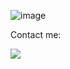 ![image](https://github.com/MalkiMalov/Picture/blob/main/Malki%20Malov.png "Optional Title")

Contact me:

[![](https://img.shields.io/badge/linkedin-%230077B5.svg?style=for-the-badge&logo=linkedin)](https://www.linkedin.com/in/malki-malov-1652b3197)
